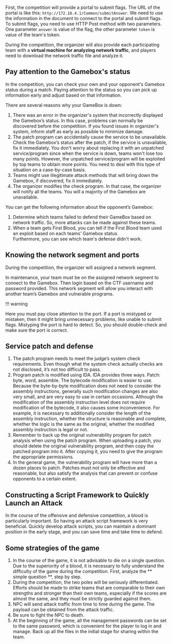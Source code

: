 First, the competition will provide a portal to submit flags. The URL of the portal is like this: `http://172.16.4.1/Common/submitAnswer`. We need to use the information in the document to connect to the portal and submit flags. To submit flags, you need to use HTTP Post method with two parameters. One parameter `answer` is value of the flag, the other parameter `token` is value of the team's token.


During the competition, the organizer will also provide each participating team with a **virtual machine for analyzing network traffic**, and players need to download the network traffic file and analyze it.


## Pay attention to the Gamebox's status


In the competition, you can check your own and your opponent's Gamebox status during a match. Paying attention to the status so you can pick up information early and adjust based on that information.


There are several reasons why your GameBox is down:


1. There was an error in the organizer's system that incorrectly displayed the Gamebox’s status. In this case, problems can normally be discovered before the competition. If you found issues in organizer's system, inform staff as early as possible to minimize damage.
2. The patch program can accidentally cause the service to be unavailable. Check the Gamebox’s status after the patch, if the service is unavailable, fix it immediately. You don't worry about replacing it with an unpatched service/program since when the service is down, teams won't lose too many points. However, the unpatched service/program will be exploited by top teams to obtain more points. You need to deal with this type of situation on a case-by-case basis.
3. Teams might use illegitimate attack methods that will bring down the Gamebox, if discovered, fix it immediately.
4. The organizer modifies the check program. In that case, the organizer will notify all the teams. You will a majority of the Gamebox are unavailable.


You can get the following information about the opponent’s Gamebox:


1. Determine which teams failed to defend their GameBox based on network traffic. So, more attacks can be made against these teams.
2. When a team gets First Blood, you can tell if the First Blood team used an exploit based on each teams’ Gamebox status.   
Furthermore, you can see which team's defense didn't work.

## Knowing the network segment and ports


During the competition, the organizer will assigned a network segment.


In maintenance, your team must be on the assigned network segment to connect to the Gamebox. Then login based on the CTF username and password provided. This network segment will allow you interact with another team’s Gamebox and vulnerable programs.


!!! warning

Here you must pay close attention to the port. If a port is mistyped or mistaken, then it might bring unnecessary problems, like unable to submit flags. Mistyping the port is hard to detect. So, you should double-check and make sure the port is correct.

## Service patch and defense


1. The patch program needs to meet the judge’s system check requirements. Even though what the system check actually checks are not disclosed, it’s not too difficult to pass.
2. Program patch is modified using IDA. IDA provides three ways.
Patch: byte, word, assemble. The bytecode modification is easier to use. Because the byte-by-byte modification does not need to consider the assembly instructions, generally such modification changes are also very small, and are very easy to use in certain occasions. Although the modification of the assembly instruction level does not require modification of the bytecode, it also causes some inconvenience. For example, it is necessary to additionally consider the length of the assembly instruction, whether the structure is reasonable and complete, whether the logic is the same as the original, whether the modified assembly instruction is legal or not.
3. Remember to back up the original vulnerability program for patch analysis when using the patch program. When uploading a patch, you should delete the original vulnerability program, and then copy the patched program into it. After copying it, you need to give the program the appropriate permissions.
4. In the general game, the vulnerability program will have more than a dozen places to patch. Patches must not only be effective and reasonable, but also satisfy the analysis that can prevent or confuse opponents to a certain extent.


## Constructing a Script Framework to Quickly Launch an Attack


In the course of the offensive and defensive competition, a blood is particularly important. So having an attack script framework is very beneficial. Quickly develop attack scripts, you can maintain a dominant position in the early stage, and you can save time and take time to defend.


## Some strategies of the game


1. In the course of the game, it is not advisable to die on a single question. Due to the superiority of a blood, it is necessary to fully understand the difficulty of the game during the competition. First, analyze the ** simple question **, step by step.
2. During the competition, the two poles will be seriously differentiated. Efforts should be made to strike teams that are comparable to their own strengths and stronger than their own teams, especially if the scores are almost the same, and they must be strictly guarded against them.
3. NPC will send attack traffic from time to time during the game. The payload can be obtained from the attack traffic.
4. Be sure to fight the NPC to death.
5. At the beginning of the game, all the management passwords can be set to the same password, which is convenient for the player to log in and manage. Back up all the files in the initial stage for sharing within the team.
